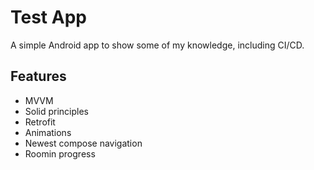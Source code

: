 
# Test App

A simple Android app to show some of my knowledge, including CI/CD.


## Features

- MVVM
- Solid principles
- Retrofit
- Animations
- Newest compose navigation
- Roomin progress

 
 
